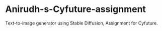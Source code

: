 # Anirudh-s-Cyfuture-assignment
Text-to-image generator using Stable Diffusion, Assignment for Cyfuture.
